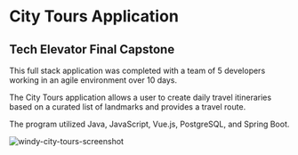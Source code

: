 # City Tours Application
## Tech Elevator Final Capstone

This full stack application was completed with a team of 5 developers working in an agile environment over 10 days. 

The City Tours application allows a user to create daily travel itineraries based on a curated list of landmarks and provides a travel route. 

The program utilized Java, JavaScript, Vue.js, PostgreSQL, and Spring Boot.

![windy-city-tours-screenshot](https://user-images.githubusercontent.com/24394206/179851697-9220108c-7b4f-4fc7-8c6e-3c02aca65436.png)
